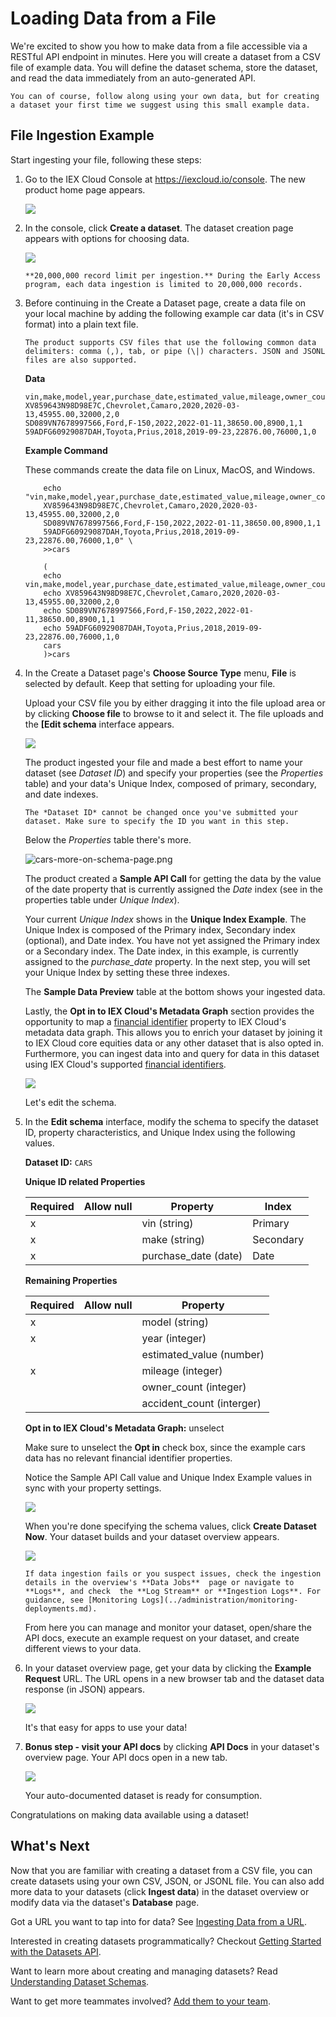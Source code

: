# Loading Data from a File

We're excited to show you how to make data from a file accessible via a RESTful API endpoint in minutes. Here you will create a dataset from a CSV file of example data. You will define the dataset schema, store the dataset, and read the data immediately from an auto-generated API.

```{note}
You can of course, follow along using your own data, but for creating a dataset your first time we suggest using this small example data.
```

## File Ingestion Example

Start ingesting your file, following these steps:

1.  Go to the IEX Cloud Console at <https://iexcloud.io/console>. The
    new product home page appears.

    ![](./loading-data-from-a-file/workspace-home.png)

2.  In the console, click **Create a dataset**. The dataset
    creation page appears with options for choosing data.

    ![](./loading-data-from-a-file/create-a-dataset-focus-on-file.png)

    ```{important}
    **20,000,000 record limit per ingestion.** During the Early Access program, each data ingestion is limited to 20,000,000 records.
    ```

3.  Before continuing in the Create a Dataset page, create a data file on your local machine by adding the following example car data (it's in CSV format) into a plain text file.

    ```{note}
    The product supports CSV files that use the following common data delimiters: comma (,), tab, or pipe (\|) characters. JSON and JSONL files are also supported.
    ```

    **Data**

    ```
    vin,make,model,year,purchase_date,estimated_value,mileage,owner_count,accident_count
    XV859643N98D98E7C,Chevrolet,Camaro,2020,2020-03-13,45955.00,32000,2,0
    SD089VN7678997566,Ford,F-150,2022,2022-01-11,38650.00,8900,1,1
    59ADFG60929087DAH,Toyota,Prius,2018,2019-09-23,22876.00,76000,1,0
    ```

    **Example Command**
    
    These commands create the data file on Linux, MacOS, and Windows.

    ```{tab} Linux/MacOS
        echo "vin,make,model,year,purchase_date,estimated_value,mileage,owner_count,accident_count
        XV859643N98D98E7C,Chevrolet,Camaro,2020,2020-03-13,45955.00,32000,2,0
        SD089VN7678997566,Ford,F-150,2022,2022-01-11,38650.00,8900,1,1
        59ADFG60929087DAH,Toyota,Prius,2018,2019-09-23,22876.00,76000,1,0" \
        >>cars
    ```

    ```{tab} Windows
        (
        echo vin,make,model,year,purchase_date,estimated_value,mileage,owner_count,accident_count
        echo XV859643N98D98E7C,Chevrolet,Camaro,2020,2020-03-13,45955.00,32000,2,0
        echo SD089VN7678997566,Ford,F-150,2022,2022-01-11,38650.00,8900,1,1
        echo 59ADFG60929087DAH,Toyota,Prius,2018,2019-09-23,22876.00,76000,1,0
        cars
        )>cars
    ```

4.  In the Create a Dataset page's **Choose Source Type** menu, **File** is selected by default. Keep that setting for uploading your file.

    Upload your CSV file you by either dragging it into the file upload area or by clicking **Choose file** to browse to it and select it. The file uploads and the **[Edit schema** interface appears.

    ![](./loading-data-from-a-file/cars-schema.png)

    The product ingested your file and made a best effort to name your dataset (see *Dataset ID*) and specify your properties (see the *Properties* table) and your data's Unique Index, composed of primary, secondary, and date indexes.

    ```{important}
    The *Dataset ID* cannot be changed once you've submitted your dataset. Make sure to specify the ID you want in this step.
    ```

    Below the *Properties* table there's more.

    ![cars-more-on-schema-page.png](./loading-data-from-a-file/cars-more-on-schema-page.png)

    The product created a **Sample API Call** for getting the data by the value of the date property that is currently assigned the *Date* index (see in the properties table under *Unique Index*).

    Your current *Unique Index* shows in the **Unique Index Example**. The Unique Index is composed of the Primary index, Secondary index (optional), and Date index. You have not yet assigned the Primary index or a Secondary index. The Date index, in this example, is currently assigned to the *purchase_date* property. In the next step, you will set your Unique Index by setting these three indexes.

    The **Sample Data Preview** table at the bottom shows your ingested data.

    Lastly, the **Opt in to IEX Cloud's Metadata Graph** section provides the opportunity to map a [financial identifier](../reference/financial-identifiers.md) property to IEX Cloud's metadata data graph. This allows you to enrich your dataset by joining it to IEX Cloud core equities data or any other dataset that is also opted in. Furthermore, you can ingest data into and query for data in this dataset using IEX Cloud's supported [financial identifiers](../reference/financial-identifiers.md).

    ![](./loading-data-from-a-file/cars-metadata-graph-opt-in.png)

    Let's edit the schema.

5.  In the **Edit schema** interface, modify the schema to specify the dataset ID, property characteristics, and Unique Index using the following values.

    **Dataset ID:** `CARS`

    **Unique ID related Properties**

    | Required | Allow null | Property | Index |
    | -------- | ---------- | -------- | ----- |
    | x |   | vin (string)| Primary |
    | x |   | make (string) | Secondary |
    | x |   | purchase_date (date) | Date |

    **Remaining Properties**

    | Required       | Allow null       | Property |
    | -------------- | ---------------- | -------- |
    | x |  | model (string) |
    | x |  | year (integer) |
    |   |  | estimated_value (number) |
    | x |  | mileage (integer) |
    |   |  | owner_count (integer) |
    |   |  | accident_count (interger) |


    **Opt in to IEX Cloud's Metadata Graph:** unselect

    Make sure to unselect the **Opt in** check box, since the example cars data has no relevant financial identifier properties.
    
    Notice the Sample API Call value and Unique Index Example values in sync with your property settings.

    ![](./loading-data-from-a-file/cars-unique-index.png)

    When you're done specifying the schema values, click **Create Dataset Now**. Your dataset builds and your dataset overview appears.

    ![](./loading-data-from-a-file/cars-dataset-overview.png)

    ```{note}
    If data ingestion fails or you suspect issues, check the ingestion details in the overview's **Data Jobs**  page or navigate to **Logs**, and check  the **Log Stream** or **Ingestion Logs**. For guidance, see [Monitoring Logs](../administration/monitoring-deployments.md).
    ```

    From here you can manage and monitor your dataset, open/share the API docs, execute an example request on your dataset, and create different views to your data.

6.  In your dataset overview page, get your data by clicking the **Example Request** URL. The URL opens in a new browser tab and the dataset data response (in JSON) appears.

    ![](./loading-data-from-a-file/cars-response-last-1.png)

    It's that easy for apps to use your data!

7.  **Bonus step - visit your API docs** by clicking **API Docs**
    in your dataset's overview page. Your API docs open in a new tab.

    ![](./loading-data-from-a-file/cars-api-docs.png)

    Your auto-documented dataset is ready for consumption.

Congratulations on making data available using a dataset!

## What's Next

Now that you are familiar with creating a dataset from a CSV file, you can create datasets using your own CSV, JSON, or JSONL file. You can also add more data to your datasets (click **Ingest data**) in the dataset overview or modify data via the dataset's **Database** page.

Got a URL you want to tap into for data? See [Ingesting Data from a URL](../migrating-and-importing-data/loading-data-from-a-url.md).

Interested in creating datasets programmatically? Checkout [Getting Started with the Datasets API](../interacting-with-your-data/apperate-api-basics.md).

Want to learn more about creating and managing datasets? Read [Understanding Dataset Schemas](../managing-your-data/defining-schemas/data-model-concepts.md).

Want to get more teammates involved? [Add them to your team](../administration/managing-users.md).